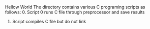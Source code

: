 Hellow World
The directory contains various C programing scripts as follows:
0. Script 0 runs C file through preprocessor and save results
1. Script compiles C file but do not link

